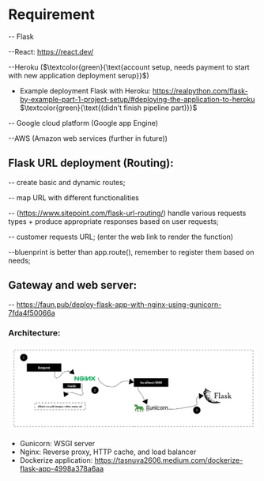 # Requirement 
-- Flask

--React: https://react.dev/

--Heroku ($\textcolor{green}{\text{account setup, needs payment to start with new application deployment serup}}$)
  * Example deployment Flask with Heroku: https://realpython.com/flask-by-example-part-1-project-setup/#deploying-the-application-to-heroku $\textcolor{green}{\text{(didn't finish pipeline part)}}$

-- Google cloud platform (Google app Engine)

--AWS (Amazon web services (further in future))

## Flask URL deployment (Routing):
-- create basic and dynamic routes;

-- map URL with different functionalities

-- (https://www.sitepoint.com/flask-url-routing/) handle various requests types + produce appropriate responses based on user requests;

-- customer requests URL; (enter the web link to render the function)

--bluenprint is better than app.route(), remember to register them based on needs;


## Gateway and web server: 
-- https://faun.pub/deploy-flask-app-with-nginx-using-gunicorn-7fda4f50066a 
   ### Architecture:
   ![Architecture](image.png)

   * Gunicorn: WSGI server
   * Nginx: Reverse proxy, HTTP cache, and load balancer
   * Dockerize application: https://tasnuva2606.medium.com/dockerize-flask-app-4998a378a6aa 



